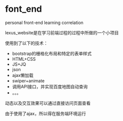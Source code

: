 # font_end
personal front-end learning correlation

lexus_website是在学习前端过程的过程中所做的一个小项目

使用到了以下的技术：

- bootstrap的栅格化布局和特定的表单样式
- HTML+CSS
- JS+JQ
- json
- ajax懒加载
- swiper+animate
- 调用API接口，并实现百度地图自动查询
- 。。。

动态以及交互效果可以通过直接访问页面查看

由于使用了ajax，所以得在服务端环境运行

